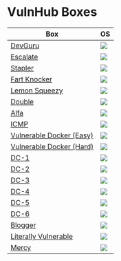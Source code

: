 # VulnHub Boxes

Box                                                                                                              | OS
---                                                                                                              | ---       
[DevGuru](https://github.com/AbdullahRizwan101/CTF-Writeups/blob/master/VulnHub/DevGuru.md)                      | <img src= "https://i.imgur.com/hZoovNY.png" />
[Escalate](https://github.com/AbdullahRizwan101/CTF-Writeups/blob/master/VulnHub/Escalate.md)                    | <img src= "https://i.imgur.com/hZoovNY.png" />                                                                           
[Stapler](https://github.com/AbdullahRizwan101/CTF-Writeups/blob/master/VulnHub/Stapler.md)                      | <img src= "https://i.imgur.com/hZoovNY.png" />    
[Fart Knocker](https://github.com/AbdullahRizwan101/CTF-Writeups/blob/master/VulnHub/Fart_Knocker.md)            | <img src= "https://i.imgur.com/hZoovNY.png" />
[Lemon Squeezy](https://github.com/AbdullahRizwan101/CTF-Writeups/blob/master/VulnHub/LemonSqueezy.md)           | <img src= "https://i.imgur.com/hZoovNY.png" />
[Double](https://github.com/AbdullahRizwan101/CTF-Writeups/blob/master/VulnHub/Double.md)                        | <img src= "https://i.imgur.com/hZoovNY.png" />
[Alfa](https://github.com/AbdullahRizwan101/CTF-Writeups/blob/master/VulnHub/Alfa.md)                            | <img src= "https://i.imgur.com/hZoovNY.png" />
[ICMP](https://github.com/AbdullahRizwan101/CTF-Writeups/blob/master/VulnHub/ICMP.md)                            | <img src= "https://i.imgur.com/hZoovNY.png" />
[Vulnerable Docker (Easy)](https://github.com/AbdullahRizwan101/CTF-Writeups/blob/master/VulnHub/Vulnerable_docker.md) | <img src= "https://i.imgur.com/hZoovNY.png" />
[Vulnerable Docker (Hard)](https://github.com/AbdullahRizwan101/CTF-Writeups/blob/master/VulnHub/Vulnerable_docker_Hard.md) | <img src= "https://i.imgur.com/hZoovNY.png" />
[DC-1](https://github.com/AbdullahRizwan101/CTF-Writeups/blob/master/VulnHub/DC-1.md)                             | <img src= "https://i.imgur.com/hZoovNY.png"/>
[DC-2](https://github.com/AbdullahRizwan101/CTF-Writeups/blob/master/VulnHub/DC-2.md)                             | <img src= "https://i.imgur.com/hZoovNY.png"/>
[DC-3](https://github.com/AbdullahRizwan101/CTF-Writeups/blob/master/VulnHub/DC-3.md)                             | <img src= "https://i.imgur.com/hZoovNY.png"/>
[DC-4](https://github.com/AbdullahRizwan101/CTF-Writeups/blob/master/VulnHub/DC-4.md)                             | <img src="https://i.imgur.com/hZoovNY.png"/>
[DC-5](https://github.com/AbdullahRizwan101/CTF-Writeups/blob/master/VulnHub/DC-5.md)                             | <img src="https://i.imgur.com/hZoovNY.png"/>
[DC-6](https://github.com/AbdullahRizwan101/CTF-Writeups/blob/master/VulnHub/DC-6.md)                             | <img src= "https://i.imgur.com/hZoovNY.png"/>
[Blogger](https://github.com/AbdullahRizwan101/CTF-Writeups/blob/master/VulnHub/Blogger.md)                       | <img src= "https://i.imgur.com/hZoovNY.png"/>
[Literally Vulnerable](https://github.com/AbdullahRizwan101/CTF-Writeups/blob/master/VulnHub/LA.md)               | <img src= "https://i.imgur.com/hZoovNY.png"/>
[Mercy](https://github.com/AbdullahRizwan101/CTF-Writeups/blob/master/VulnHub/Mercy.md)                           | <img src= "https://i.imgur.com/hZoovNY.png"/>
